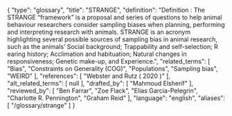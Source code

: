 {
    "type": "glossary",
    "title": "STRANGE",
    "definition": "Definition : The STRANGE “framework” is a proposal and series of questions to help animal behaviour researchers consider sampling biases when planning, performing and interpreting research with animals. STRANGE is an acronym highlighting several possible sources of sampling bias in animal research, such as the animals’ Social background; Trappability and self-selection; R earing history; Acclimation and habituation; Natural changes in responsiveness; Genetic make-up, and Experience.",
    "related_terms": [
        "Bias",
        "Constraints on Generality (COG)",
        "Populations",
        "Sampling bias",
        "WEIRD"
    ],
    "references": [
        "Webster and Rutz ( 2020 )"
    ],
    "alt_related_terms": [
        null
    ],
    "drafted_by": [
        "Mahmoud Elsherif"
    ],
    "reviewed_by": [
        "Ben Farrar",
        "Zoe Flack",
        "Elias Garcia-Pelegrin",
        "Charlotte R. Pennington",
        "Graham Reid"
    ],
    "language": "english",
    "aliases": [
        "/glossary/strange"
    ]
}